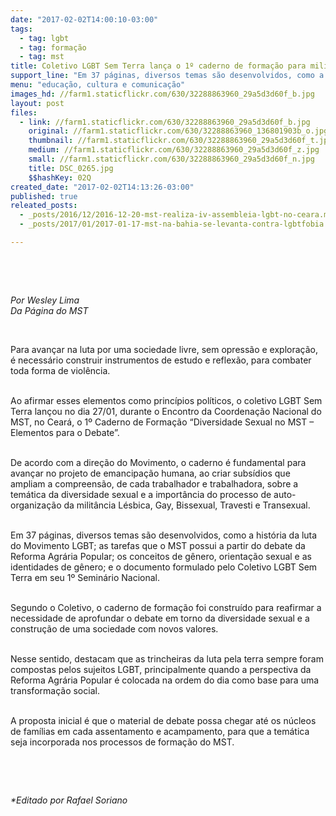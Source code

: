 ```yaml
---
date: "2017-02-02T14:00:10-03:00"
tags:
  - tag: lgbt
  - tag: formação
  - tag: mst
title: Coletivo LGBT Sem Terra lança o 1º caderno de formação para militância
support_line: "Em 37 páginas, diversos temas são desenvolvidos, como a história da luta do Movimento LGBT."
menu: "educação, cultura e comunicação"
images_hd: //farm1.staticflickr.com/630/32288863960_29a5d3d60f_b.jpg
layout: post
files:
  - link: //farm1.staticflickr.com/630/32288863960_29a5d3d60f_b.jpg
    original: //farm1.staticflickr.com/630/32288863960_136801903b_o.jpg
    thumbnail: //farm1.staticflickr.com/630/32288863960_29a5d3d60f_t.jpg
    medium: //farm1.staticflickr.com/630/32288863960_29a5d3d60f_z.jpg
    small: //farm1.staticflickr.com/630/32288863960_29a5d3d60f_n.jpg
    title: DSC_0265.jpg
    $$hashKey: 02Q
created_date: "2017-02-02T14:13:26-03:00"
published: true
releated_posts:
  - _posts/2016/12/2016-12-20-mst-realiza-iv-assembleia-lgbt-no-ceara.md
  - _posts/2017/01/2017-01-17-mst-na-bahia-se-levanta-contra-lgbtfobia.md

---
```

<p>&nbsp;</p>

<p>&nbsp;</p>

<p><em>Por Wesley Lima<br />
Da P&aacute;gina do MST</em></p>

<p>&nbsp;</p>

<p>Para avan&ccedil;ar na luta por uma sociedade livre, sem opress&atilde;o e explora&ccedil;&atilde;o, &eacute; necess&aacute;rio construir instrumentos de estudo e reflex&atilde;o, para combater toda forma de viol&ecirc;ncia.</p>

<p><br />
Ao afirmar esses elementos como princ&iacute;pios pol&iacute;ticos, o coletivo LGBT Sem Terra lan&ccedil;ou no dia 27/01, durante o Encontro da Coordena&ccedil;&atilde;o Nacional do MST, no Cear&aacute;, o 1&ordm; Caderno de Forma&ccedil;&atilde;o &ldquo;Diversidade Sexual no MST &ndash; Elementos para o Debate&rdquo;.</p>

<p><br />
De acordo com a dire&ccedil;&atilde;o do Movimento, o caderno &eacute; fundamental para avan&ccedil;ar no projeto de emancipa&ccedil;&atilde;o humana, ao criar subs&iacute;dios que ampliam a compreens&atilde;o, de cada trabalhador e trabalhadora, sobre a tem&aacute;tica da diversidade sexual e a import&acirc;ncia do processo de auto-organiza&ccedil;&atilde;o da milit&acirc;ncia L&eacute;sbica, Gay, Bissexual, Travesti e Transexual.</p>

<p><br />
Em 37 p&aacute;ginas, diversos temas s&atilde;o desenvolvidos, como a hist&oacute;ria da luta do Movimento LGBT; as tarefas que o MST possui a partir do debate da Reforma Agr&aacute;ria Popular; os conceitos de g&ecirc;nero, orienta&ccedil;&atilde;o sexual e as identidades de g&ecirc;nero; e o documento formulado pelo Coletivo LGBT Sem Terra em seu 1&ordm; Semin&aacute;rio Nacional.</p>

<p><br />
Segundo o Coletivo, o caderno de forma&ccedil;&atilde;o foi constru&iacute;do para reafirmar a necessidade de aprofundar o debate em torno da diversidade sexual e a constru&ccedil;&atilde;o de uma sociedade com novos valores.</p>

<p><br />
Nesse sentido, destacam que as trincheiras da luta pela terra sempre foram compostas pelos sujeitos LGBT, principalmente quando a perspectiva da Reforma Agr&aacute;ria Popular &eacute; colocada na ordem do dia como base para uma transforma&ccedil;&atilde;o social.</p>

<p><br />
A proposta inicial &eacute; que o material de debate possa chegar at&eacute; os n&uacute;cleos de fam&iacute;lias em cada assentamento e acampamento, para que a tem&aacute;tica seja incorporada nos processos de forma&ccedil;&atilde;o do MST.</p>

<p>&nbsp;</p>

<p>&nbsp;</p>

<p><em>*Editado por Rafael Soriano</em></p>

